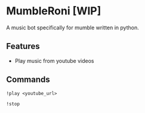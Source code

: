 # MumbleRoni [WIP]

A music bot specifically for mumble written in python.

## Features

* Play music from youtube videos

## Commands

```text
!play <youtube_url>
```

```text
!stop
```
